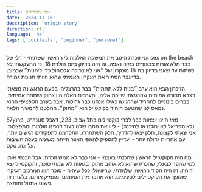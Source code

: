 ```yaml
---
title: איך מתחילים 
date: '2024-11-16'
description: 'origin story'
direction: rtl
language: 'he'
tags: ['cocktails', 'beginner', 'personal']
---
```


אני זוכרת היטב את המשקה האלכוהולי הראשון ששתיתי - דלי של sex on the beach בבר מלא אורות צבעוניים באיה נאפה. זה היה בדיוק ביום הולדת 18, כי התעקשתי לא לשתות עד שאני בדיוק בת 18 מעקרון של ״אני לא צריכה אלכוהול כדי ליהנות״ שכמובן בדיעבד הסתיר את העקרון האמיתי שהוא היותי חנונית גמורה. 

הזיכרון הבא הוא ערב ״בנות ללא תחתית״ בבר בהרצליה. בפעם הראשונה מצאתי בצבא חבורה אמיתית שהרגשתי שייכת אליה, והערבים האלה היו צחוק ושמחה אמיתית, בברים בינוניים להחריד שהרגישו כאילו אנחנו כבר גדולות. אבל בערב הספציפי ההוא נמאס לנו שהטעם היחיד בקוקטייל הוא ״מתוק״. החלטנו להמשיך הלאה. 

מאז היינו יוצאות כבר לברי קוקטיילים בתל אביב. 223, דאבל סטנדרט, פרנץ57 (לאימפריאל לא יכולנו אז להיכנס) - ליוו את החבו שלנו בעוד דרכינו הולכות ומתפצלות. אני יצאתי לקצונה, חלק יצאו להדריך, חלק השתחררו. התקדמנו לתפקידים רגישים יותר, עם אחריות גדולה יותר - ועדיין להספיק להאפי האוור הייתה משימה בעלת חשיבות עליונה. טקס. 

מה היה הקוקטייל הראשון שהכנתי בעצמי - אני כבר לא ממש זוכרת. אבל הכנתי אותו למי שהפך לבעלי, שהכריז שהוא לא אוהב מתוק. בגאווה לא שמתי סוכר, והקוקטייל יצא דוחה. 
זה היה הסוד הראשון שלמדתי, טריוויאלי ככל שיהיה - סוכר הוא המרכיב העיקרי שהופך את הקוקטיילים לטעימים. הוא מחבר את הטעמים, מעמיק אותם. בלעדיו זה פשוט אתנול וחומצה. 

